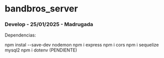 # bandbros_server
### Develop - 25/01/2025 - Madrugada

Dependencias:

npm instal --save-dev nodemon
npm i express
npm i cors
npm i sequelize mysql2
npm i dotenv (PENDIENTE)
